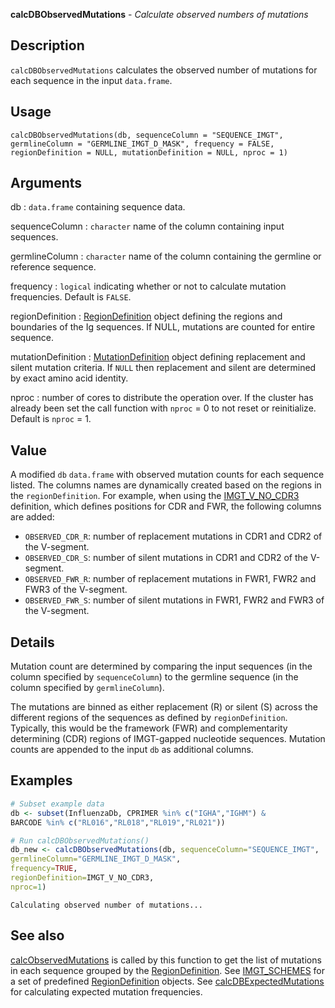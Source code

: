 





**calcDBObservedMutations** - *Calculate observed numbers of mutations*

Description
--------------------

`calcDBObservedMutations` calculates the observed number of mutations for each 
sequence in the input `data.frame`.


Usage
--------------------
```
calcDBObservedMutations(db, sequenceColumn = "SEQUENCE_IMGT",
germlineColumn = "GERMLINE_IMGT_D_MASK", frequency = FALSE,
regionDefinition = NULL, mutationDefinition = NULL, nproc = 1)
```

Arguments
-------------------

db
:   `data.frame` containing sequence data.

sequenceColumn
:   `character` name of the column containing input 
sequences.

germlineColumn
:   `character` name of the column containing 
the germline or reference sequence.

frequency
:   `logical` indicating whether or not to calculate
mutation frequencies. Default is `FALSE`.

regionDefinition
:   [RegionDefinition](RegionDefinition-class.md) object defining the regions
and boundaries of the Ig sequences. If NULL, mutations 
are counted for entire sequence.

mutationDefinition
:   [MutationDefinition](MutationDefinition-class.md) object defining replacement
and silent mutation criteria. If `NULL` then 
replacement and silent are determined by exact 
amino acid identity.

nproc
:   number of cores to distribute the operation over. If the 
cluster has already been set the call function with 
`nproc` = 0 to not reset or reinitialize. Default is 
`nproc` = 1.



Value
-------------------

A modified `db` `data.frame` with observed mutation counts for each 
sequence listed. The columns names are dynamically created based on the
regions in the `regionDefinition`. For example, when using the
[IMGT_V_NO_CDR3](IMGT_SCHEMES.md) definition, which defines positions for CDR and
FWR, the following columns are added:

+ `OBSERVED_CDR_R`:  number of replacement mutations in CDR1 and 
CDR2 of the V-segment.
+ `OBSERVED_CDR_S`:  number of silent mutations in CDR1 and CDR2 
of the V-segment.
+ `OBSERVED_FWR_R`:  number of replacement mutations in FWR1, 
FWR2 and FWR3 of the V-segment.
+ `OBSERVED_FWR_S`:  number of silent mutations in FWR1, FWR2 and
FWR3 of the V-segment.


Details
-------------------

Mutation count are determined by comparing the input sequences (in the column specified 
by `sequenceColumn`) to the germline sequence (in the column specified by 
`germlineColumn`). 

The mutations are binned as either replacement (R) or silent (S) across the different 
regions of the sequences as defined by `regionDefinition`. Typically, this would 
be the framework (FWR) and complementarity determining (CDR) regions of IMGT-gapped 
nucleotide sequences. Mutation counts are appended to the input `db` as 
additional columns.



Examples
-------------------

```R
# Subset example data
db <- subset(InfluenzaDb, CPRIMER %in% c("IGHA","IGHM") & 
BARCODE %in% c("RL016","RL018","RL019","RL021"))

# Run calcDBObservedMutations()
db_new <- calcDBObservedMutations(db, sequenceColumn="SEQUENCE_IMGT",
germlineColumn="GERMLINE_IMGT_D_MASK",
frequency=TRUE,
regionDefinition=IMGT_V_NO_CDR3,
nproc=1)
```


```
Calculating observed number of mutations...

```



See also
-------------------

[calcObservedMutations](calcObservedMutations.md) is called by this function to get the list of mutations 
in each sequence grouped by the [RegionDefinition](RegionDefinition-class.md). 
See [IMGT_SCHEMES](IMGT_SCHEMES.md) for a set of predefined [RegionDefinition](RegionDefinition-class.md) objects.
See [calcDBExpectedMutations](calcDBExpectedMutations.md) for calculating expected mutation frequencies.



